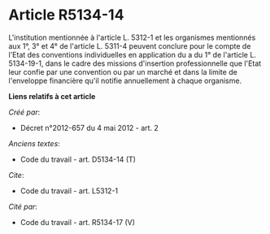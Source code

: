 # Article R5134-14

L'institution mentionnée à l'article L. 5312-1 et les organismes mentionnés aux 1°, 3° et 4° de l'article L. 5311-4 peuvent
conclure pour le compte de l'Etat des conventions individuelles en application du a du 1° de l'article L. 5134-19-1, dans le
cadre des missions d'insertion professionnelle que l'Etat leur confie par une convention ou par un marché et dans la limite
de l'enveloppe financière qu'il notifie annuellement à chaque organisme.

**Liens relatifs à cet article**

_Créé par_:

  - Décret n°2012-657 du 4 mai 2012 - art. 2

_Anciens textes_:

  - Code du travail - art. D5134-14 (T)

_Cite_:

  - Code du travail - art. L5312-1

_Cité par_:

  - Code du travail - art. R5134-17 (V)
